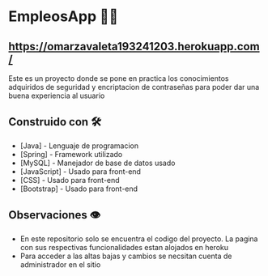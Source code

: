 # EmpleosApp 👞🛒
## https://omarzavaleta193241203.herokuapp.com/

Este es un proyecto donde se pone en practica los conocimientos adquiridos de seguridad y encriptacion de contraseñas para poder dar una buena experiencia al usuario

## Construido con 🛠️

* [Java] - Lenguaje de programacion
* [Spring] - Framework utilizado
* [MySQL] - Manejador de base de datos usado
* [JavaScript] - Usado para front-end
* [CSS] - Usado para front-end
* [Bootstrap] - Usado para front-end

## Observaciones 👁️

* En este repositorio solo se encuentra el codigo del proyecto. La pagina con sus respectivas funcionalidades estan alojados en heroku
* Para acceder a las altas bajas y cambios se necsitan cuenta de administrador en el sitio

